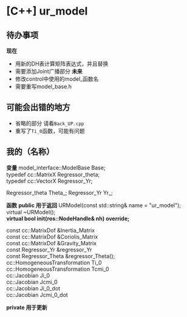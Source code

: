 # [C++] ur_model

## 待办事项
**现在**
- 用新的DH表计算矩阵表达式，并且替换
- 需要添加Joint广播部分
**未来**
- 修改control中使用的model_函数名
- 需要重写model_base.h



## 可能会出错的地方
- 省略的部分 请看`Back_UP.cpp`
- 重写了`Ti_0`函数，可能有问题


## 我的（名称）
**变量**
model_interface::ModelBase Base;  
typedef cc::MatrixX Regressor_theta;  
typedef cc::VectorX Regressor_Yr;  

Regressor_theta Theta_;
Regressor_Yr Yr_;

**函数**
**public 用于返回**
URModel(const std::string& name = "ur_model");  
virtual ~URModel();  
**virtual bool init(ros::NodeHandle& nh) override;**  

const cc::MatrixDof &Inertia_Matrix  
const cc::MatrixDof &Coriolis_Matrix  
const cc::MatrixDof &Gravity_Matrix  
const Regressor_Yr &regressor_Yr  
const Regressor_Theta &regressor_Theta();  
cc::HomogeneousTransformation Ti_0  
cc::HomogeneousTransformation Tcmi_0  
cc::Jacobian Ji_0  
cc::Jacobian Jcmi_0  
cc::Jacobian Ji_0_dot  
cc::Jacobian Jcmi_0_dot  




**private 用于更新**




